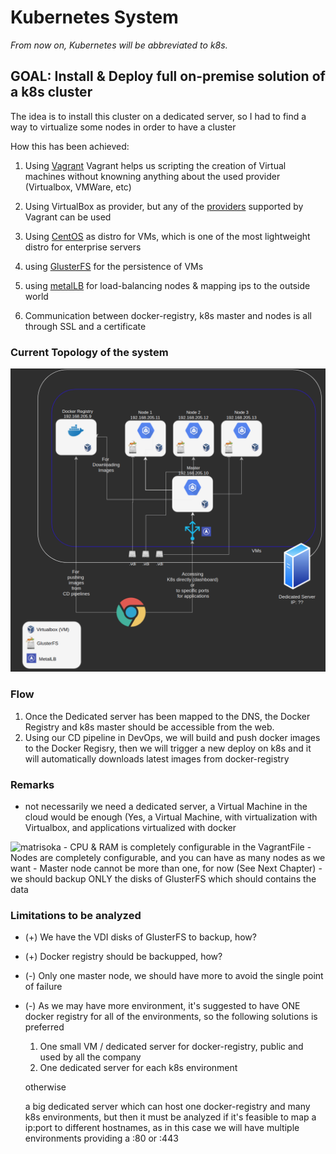 # Kubernetes System

*From now on, Kubernetes will be abbreviated to k8s.*

## GOAL: Install & Deploy full on-premise solution of a k8s cluster

The idea is to install this cluster on a dedicated server, so I had to find a way to virtualize some nodes in order to have a cluster

How this has been achieved:

1) Using [Vagrant](https://www.vagrantup.com/)
    Vagrant helps us scripting the creation of Virtual machines without knowning anything about the used provider (Virtualbox, VMWare, etc)

2) Using VirtualBox as provider, but any of the [providers](https://www.vagrantup.com/docs/providers/) supported by Vagrant can be used

3) Using [CentOS](https://www.centos.org/) as distro for VMs, which is one of the most lightweight distro for enterprise servers

4) using [GlusterFS](https://www.gluster.org/) for the persistence of VMs

5) using [metalLB](https://metallb.universe.tf/) for load-balancing nodes & mapping ips to the outside world

6) Communication between docker-registry, k8s master and nodes is all through SSL and a certificate

### Current Topology of the system

![Topology](./topology.png)

### Flow

1) Once the Dedicated server has been mapped to the DNS, the Docker Registry and k8s master should be accessible from the web.
2) Using our CD pipeline in DevOps, we will build and push docker images to the Docker Regisry, then we will trigger a new deploy on k8s and it will automatically downloads latest images from docker-registry

### Remarks

- not necessarily we need a dedicated server, a Virtual Machine in the cloud would be enough (Yes, a Virtual Machine, with virtualization with Virtualbox, and applications virtualized with docker
<img src="https://images-na.ssl-images-amazon.com/images/I/71v8RItTZwL._SX466_.jpg" alt="matrisoka" width="50"/>
- CPU & RAM is completely configurable in the VagrantFile
- Nodes are completely configurable, and you can have as many nodes as we want
- Master node cannot be more than one, for now (See Next Chapter)
- we should backup ONLY the disks of GlusterFS which should contains the data

### Limitations to be analyzed

- (+) We have the VDI disks of GlusterFS to backup, how?
- (+) Docker registry should be backupped, how?
- (-) Only one master node, we should have more to avoid the single point of failure
- (-) As we may have more environment, it's suggested to have ONE docker registry for all of the environments, so the following solutions is preferred

    1) One small VM / dedicated server for docker-registry, public and used by all the company
    2) One dedicated server for each k8s environment

    otherwise

    a big dedicated server which can host one docker-registry and many k8s environments, but then it must be analyzed if it's feasible to map a ip:port to different hostnames, as in this case we will have multiple environments providing a :80 or :443
